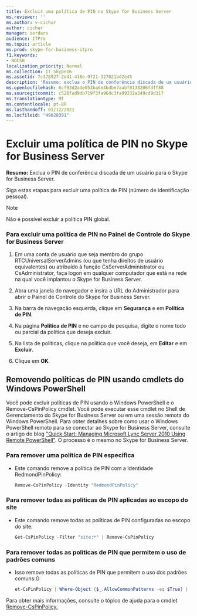 ```yaml
---
title: Excluir uma política de PIN no Skype for Business Server
ms.reviewer: ''
ms.author: v-cichur
author: cichur
manager: serdars
audience: ITPro
ms.topic: article
ms.prod: skype-for-business-itpro
f1.keywords:
- NOCSH
localization_priority: Normal
ms.collection: IT_Skype16
ms.assetid: 7c378927-2e41-418e-9721-327021bd2e45
description: 'Resumo: exclua o PIN de conferência discada de um usuário para o Skype for Business Server.'
ms.openlocfilehash: 6cf93d2ade053ba6e4bdbe7aabf0138206fdff88
ms.sourcegitcommit: c528fad9db719f3fa96dc3fa99332a349cd9d317
ms.translationtype: MT
ms.contentlocale: pt-BR
ms.lasthandoff: 01/12/2021
ms.locfileid: "49828391"
---
```

# <a name="delete-a-pin-policy-in-skype-for-business-server"></a>Excluir uma política de PIN no Skype for Business Server
 
**Resumo:** Exclua o PIN de conferência discada de um usuário para o Skype for Business Server.
  
Siga estas etapas para excluir uma política de PIN (número de identificação pessoal).
  
> [!NOTE]
> Não é possível excluir a política PIN global. 
  
### <a name="to-delete-a-pin-policy-in-skype-for-business-server-control-panel"></a>Para excluir uma política de PIN no Painel de Controle do Skype for Business Server

1.  Em uma conta de usuário que seja membro do grupo RTCUniversalServerAdmins (ou que tenha direitos de usuário equivalentes) ou atribuído à função CsServerAdministrator ou CsAdministrator, faça logon em qualquer computador que está na rede na qual você implantou o Skype for Business Server.
    
2. Abra uma janela do navegador e insira a URL do Administrador para abrir o Painel de Controle do Skype for Business Server.  
    
3. Na barra de navegação esquerda, clique em **Segurança** e em **Política de PIN**.
    
4. Na página **Política de PIN** e no campo de pesquisa, digite o nome todo ou parcial da política que deseja excluir.
    
5. Na lista de políticas, clique na política que você deseja, em **Editar** e em **Excluir**.
    
6. Clique em **OK**.
    
## <a name="removing-pin-policies-by-using-windows-powershell-cmdlets"></a>Removendo políticas de PIN usando cmdlets do Windows PowerShell

Você pode excluir políticas de PIN usando o Windows PowerShell e o Remove-CsPinPolicy cmdlet. Você pode executar esse cmdlet no Shell de Gerenciamento do Skype for Business Server ou em uma sessão remota do Windows PowerShell. Para obter detalhes sobre como usar o Windows PowerShell remoto para se conectar ao Skype for Business Server, consulte o artigo do blog ["Quick Start: Managing Microsoft Lync Server 2010 Using Remote PowerShell"](https://go.microsoft.com/fwlink/p/?linkId=255876). O processo é o mesmo no Skype for Business Server.
  
### <a name="to-remove-a-specific-pin-policy"></a>Para remover uma política de PIN específica

- Este comando remove a política de PIN com a Identidade RedmondPinPolicy:
    
  ```PowerShell
  Remove-CsPinPolicy -Identity "RedmondPinPolicy"
  ```

### <a name="to-remove-all-the-pin-policies-applied-to-the-site-scope"></a>Para remover todas as políticas de PIN aplicadas ao escopo do site

- Este comando remove todas as políticas de PIN configuradas no escopo do site:
    
  ```PowerShell
  Get-CsPinPolicy -Filter "site:*" | Remove-CsPinPolicy
  ```

### <a name="to-remove-all-the-pin-policies-that-allow-the-use-of-common-patterns"></a>Para remover todas as políticas de PIN que permitem o uso de padrões comuns

- Isso remove todas as políticas de PIN que permitem o uso dos padrões comuns:G
    
  ```PowerShell
  et-CsPinPolicy | Where-Object {$_.AllowCommonPatterns -eq $True} | Remove-CsPinPolicy
  ```

Para obter mais informações, consulte o tópico de ajuda para o cmdlet [Remove-CsPinPolicy.](https://docs.microsoft.com/powershell/module/skype/remove-cspinpolicy?view=skype-ps)
  

